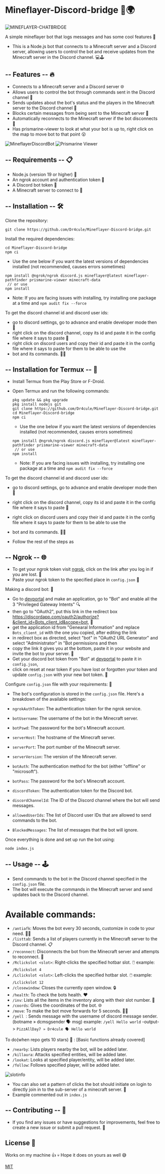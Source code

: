 # Mineflayer-Discord-bridge 🤖🌍
![MINEFLAYER-CHATBRIDGE](https://github.com/Dr4cule/Mineflayer-Discord-bridge/assets/167135291/dc6b28ff-1fe1-4651-af6c-3f2fd8e07c67)

A simple mineflayer bot that logs messages and has some cool features 🎉

- This is a Node.js bot that connects to a Minecraft server and a Discord server, allowing users 
  to control the bot and receive updates from the Minecraft server in the Discord channel. 💻🕹️

 ## -- Features -- 🔥
- Connects to a Minecraft server and a Discord server 🌐
- Allows users to control the bot through commands sent in the Discord channel 💬
- Sends updates about the bot's status and the players in the Minecraft server to the Discord channel 📢
- Blocks certain messages from being sent to the Minecraft server 🛑
- Automatically reconnects to the Minecraft server if the bot disconnects 🔄
- Has prismarine-viewer to look at what your bot is up to, right click on the map to move bot to that point 😮

![MineflayerDiscordBot](https://github.com/Dr4cule/Mineflayer-Discord-bridge/assets/167135291/8ef396ac-2d7e-4945-a4ef-dc7341a46240)
![Prismarine Viewer](https://github.com/Dr4cule/Mineflayer-Discord-bridge/assets/167135291/fe25df04-a17d-44e6-a900-095efe67cbf4)


## -- Requirements -- 📋
- Node.js (version 19 or higher) 🚀
- An ngrok account and authentication token 🔑
- A Discord bot token 🤖
- A Minecraft server to connect to 🏢

## -- Installation -- 🛠️
Clone the repository:
```
git clone https://github.com/Dr4cule/Mineflayer-Discord-bridge.git
```
Install the required dependencies:
```
cd Mineflayer-Discord-bridge
npm ci
```
- Use the one below if you want the latest versions of dependencies installed (not recommended, causes errors sometimes)
```
npm install @ngrok/ngrok discord.js mineflayer@latest mineflayer-pathfinder prismarine-viewer minecraft-data
 // or use
npm install
```
- Note: If you are facing issues with installing, try installing one package at a time and ```npm audit fix --force```
  
To get the discord channel id and discord user ids:
- go to discord settings, go to advance and enable developer mode then 🔧
- right click on the discord channel, copy its id and paste it in the config file where it says to paste 📂
- right click on discord users and copy their id and paste it in the config file where it says to paste for them to be able to use the
- bot and its commands. 🙋‍♂️

## -- Installation for Termux -- 🤖
- Install Termux from the Play Store or F-Droid.
- Open Termux and run the following commands:
  
  ```
  pkg update && pkg upgrade
  pkg install nodejs git
  git clone https://github.com/Dr4cule/Mineflayer-Discord-bridge.git
  cd Mineflayer-Discord-bridge
  npm ci
  ```
  - Use the one below if you want the latest versions of dependencies installed (not recommended, causes errors sometimes)
    
  ```
  npm install @ngrok/ngrok discord.js mineflayer@latest mineflayer-pathfinder prismarine-viewer minecraft-data
   // or use
  npm install
  ```
  - Note: If you are facing issues with installing, try installing one package at a time and ```npm audit fix --force```
    
To get the discord channel id and discord user ids:
- go to discord settings, go to advance and enable developer mode then 🔧
- right click on the discord channel, copy its id and paste it in the config file where it says to paste 📂
- right click on discord users and copy their id and paste it in the config file where it says to paste for them to be able to use the
- bot and its commands. 🙋‍♂️  
  
- Follow the rest of the steps as 
## -- Ngrok -- 🌐
- To get your ngrok token visit [ngrok](https://dashboard.ngrok.com/get-started/your-authtoken), click on the link after you log in if you are lost. 🔑
- Paste your ngrok token to the specified place in ```config.json``` 📝

Making a discord bot: 🤖

- Go to [devportal](https://discord.com/developers/applications) and make an application, go to "Bot" and enable all the 3 "Privileged Gateway Intents" 🔍
- then go to "OAuth2", put this link in the redirect box https://discordapp.com/oauth2/authorize?&client_id=Bots_client_id&scope=bot, 🔗
- get the application id from "Genearal Information" and replace ```Bots_client_id``` with the one you copied, after editing the link 
- in redirect box as directed, select "bot" in "OAuth2 URL Generator" and select "Administrator" in "Bot permissions and then 
- copy the link it gives you at the bottom, paste it in your website and invite the bot to your server. 🙌
- Get your discord bot token from "Bot" at [devportal](https://discord.com/developers/applications) to paste it in ```config.json```,
- click on reset at near token if you have lost or forgotten your token and update ```config.json``` with your new bot token. 🔑

Configure ```config.json``` file with your requirements: 🔧

- The bot's configuration is stored in the ```config.json``` file. Here's a breakdown of the available settings:

- ```ngrokAuthToken```: The authentication token for the ngrok service.
- ```botUsername```: The username of the bot in the Minecraft server.
- ```botPswd```: The password for the bot's Minecraft account.
- ```serverHost```: The hostname of the Minecraft server.
- ```serverPort```: The port number of the Minecraft server.
- ```serverVersion```: The version of the Minecraft server.
- ```botAuth```: The authentication method for the bot (either "offline" or "microsoft").
- ```botPass```: The password for the bot's Minecraft account.
- ```discordToken```: The authentication token for the Discord bot.
- ```discordChannelId```: The ID of the Discord channel where the bot will send messages.
- ```allowedUserIds```: The list of Discord user IDs that are allowed to send commands to the bot.
- ```BlockedMessages```: The list of messages that the bot will ignore.

Once everything is done and set up run the bot using:
```
node index.js
```
 ## -- Usage -- 🕹️
- Send commands to the bot in the Discord channel specified in the ```config.json``` file.
- The bot will execute the commands in the Minecraft server and send updates back to the Discord channel.
  
# Available commands:

- ```/antiafk```: Moves the bot every 30 seconds, customize in code to your need. 🚶‍♂️ 
- ```/listtab```: Sends a list of players currently in the Minecraft server to the Discord channel. 📋
- ```/reconnect```: Disconnects the bot from the Minecraft server and attempts to reconnect. 🔁
- ```/Rclickslot <slot>```: Right-clicks the specified hotbar slot. 🖱️ example: ```/Rclickslot 4```
- ```/Lclickslot <slot>```: Left-clicks the specified hotbar slot. 🖱️  example: ```/Lclickslot 12```
- ```/closewindow```: Closes the currently open window. 🔒
- ```/health```: To check the bots health. ❤️
- ```/inv```: Lists all the items in the inventory along with their slot number. 👀
- ```/coords```: Gives the coordinates of the bot. 🌐
- ```/move```: To make the bot move forwards for 5 seconds. 🏃‍♂️
- ```/yell ```: Sends message with the username of discord message sender. (botname » dcmsgsender 🗣️ msg)
 example: ```/yell Hello world``` -output-> ```PizzAllDay7 » Dr4cule 🗣️ Hello world```
 
 To do(when repo gets 10 stars) 📙 :      [Basic functions already covered]
  
- ```/nearby```: Lists players nearby the bot, will be added later.
- ```/killaura```: Attacks specified entities, will be added later.
- ```/lookat```: Looks at specified player/entity, will be added later.
- ```/follow```: Follows specified player, will be added later.
  
![slotinfo](https://github.com/Dr4cule/Mineflayer-Discord-bridge/assets/167135291/8ee78540-c7cb-42b4-9923-422119b13f97)

- You can also set a pattern of clicks the bot should initiate on login to directly join in to the sub-server of a minecraft server. 🤖
- Example commented out in ```index.js```

 ## -- Contributing -- 🤝
- If you find any issues or have suggestions for improvements, feel free to create a new issue or submit a pull request. 🙌

## License 📜
 Works on my machine 👍 💀 
 Hope it does on yours as well 😅
 
 [MIT](https://choosealicense.com/licenses/mit/)
